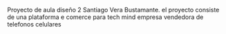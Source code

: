 Proyecto de aula diseño 2 Santiago Vera Bustamante. 
el proyecto consiste de una plataforma e comerce para tech mind empresa vendedora de telefonos celulares
